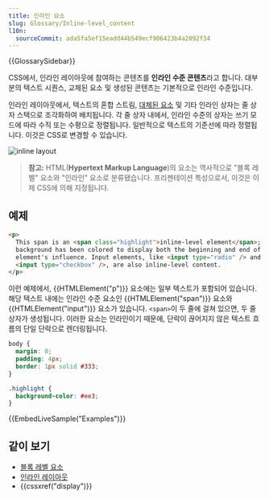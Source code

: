 ```yaml
---
title: 인라인 요소
slug: Glossary/Inline-level_content
l10n:
  sourceCommit: ada5fa5ef15eadd44b549ecf906423b4a2092f34
---
```


{{GlossarySidebar}}

CSS에서, 인라인 레이아웃에 참여하는 콘텐츠를 **인라인 수준 콘텐츠**라고 합니다. 대부분의 텍스트 시퀀스, 교체된 요소 및 생성된 콘텐츠는 기본적으로 인라인 수준입니다.

인라인 레이아웃에서, 텍스트의 혼합 스트림, [대체된 요소](/ko/docs/Web/CSS/Replaced_element) 및 기타 인라인 상자는 줄 상자 스택으로 조각화하여 배치됩니다. 각 줄 상자 내에서, 인라인 수준의 상자는 쓰기 모드에 따라 수직 또는 수평으로 정렬됩니다. 일반적으로 텍스트의 기준선에 따라 정렬됩니다. 이것은 CSS로 변경할 수 있습니다.

![inline layout](inline_layout.png)

> **참고:** HTML(**Hypertext Markup Language**)의 요소는 역사적으로 "블록 레벨" 요소와 "인라인" 요소로 분류됐습니다. 프리젠테이션 특성으로서, 이것은 이제 CSS에 의해 지정됩니다.

## 예제

```html
<p>
  This span is an <span class="highlight">inline-level element</span>; its
  background has been colored to display both the beginning and end of the
  element's influence. Input elements, like <input type="radio" /> and
  <input type="checkbox" />, are also inline-level content.
</p>
```

이런 예제에서, {{HTMLElement("p")}} 요소에는 일부 텍스트가 포함되어 있습니다. 해당 텍스트 내에는 인라인 수준 요소인 {{HTMLElement("span")}} 요소와 {{HTMLElement("input")}} 요소가 있습니다. `<span>`이 두 줄에 걸쳐 있으면, 두 줄 상자가 생성됩니다. 이러한 요소는 인라인이기 때문에, 단락이 끊어지지 않은 텍스트 흐름의 단일 단락으로 렌더링됩니다.

```css hidden
body {
  margin: 0;
  padding: 4px;
  border: 1px solid #333;
}

.highlight {
  background-color: #ee3;
}
```

{{EmbedLiveSample("Examples")}}

## 같이 보기

- [블록 레벨 요소](/ko/docs/Glossary/Block-level_content)
- [인라인 레이아웃](/ko/docs/Web/CSS/Inline_formatting_context)
- {{cssxref("display")}}
